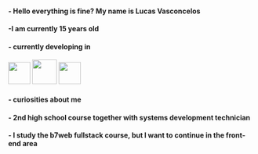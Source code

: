 #### - Hello everything is fine? My name is Lucas Vasconcelos
#### -I am currently 15 years old
#### - currently developing in

<img src="https://encrypted-tbn0.gstatic.com/images?q=tbn:ANd9GcRuHnJDLOcdm_0b6N6kNj-1OvO9KhKYgqIy0w&s" height="45"  width="45"> <img src="https://upload.wikimedia.org/wikipedia/commons/thumb/6/61/HTML5_logo_and_wordmark.svg/512px-HTML5_logo_and_wordmark.svg.png" height="50"  width="50"> <img src="https://icones.pro/wp-content/uploads/2022/08/css3.png" height="45"  width="45">
#### - curiosities about me
#### - 2nd high school course together with systems development technician
#### - I study the b7web fullstack course, but I want to continue in the front-end area

